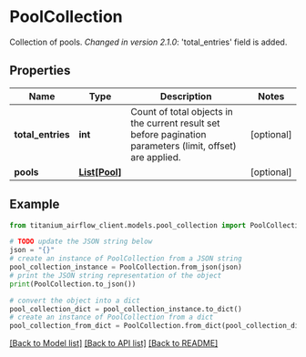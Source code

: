 # PoolCollection

Collection of pools.  *Changed in version 2.1.0*&#58; 'total_entries' field is added. 

## Properties

Name | Type | Description | Notes
------------ | ------------- | ------------- | -------------
**total_entries** | **int** | Count of total objects in the current result set before pagination parameters (limit, offset) are applied.  | [optional] 
**pools** | [**List[Pool]**](Pool.md) |  | [optional] 

## Example

```python
from titanium_airflow_client.models.pool_collection import PoolCollection

# TODO update the JSON string below
json = "{}"
# create an instance of PoolCollection from a JSON string
pool_collection_instance = PoolCollection.from_json(json)
# print the JSON string representation of the object
print(PoolCollection.to_json())

# convert the object into a dict
pool_collection_dict = pool_collection_instance.to_dict()
# create an instance of PoolCollection from a dict
pool_collection_from_dict = PoolCollection.from_dict(pool_collection_dict)
```
[[Back to Model list]](../README.md#documentation-for-models) [[Back to API list]](../README.md#documentation-for-api-endpoints) [[Back to README]](../README.md)


